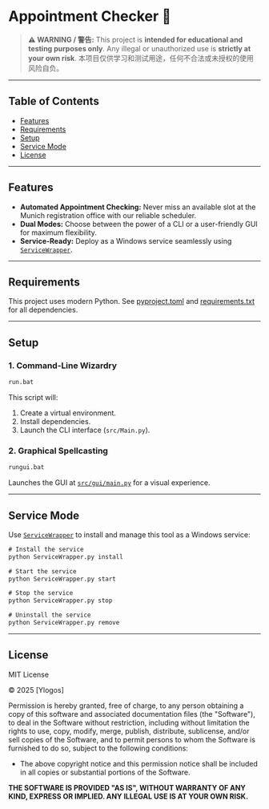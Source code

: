 # Appointment Checker 🚀

> **⚠️ WARNING / 警告:**
> This project is **intended for educational and testing purposes only**. Any illegal or unauthorized use is **strictly at your own risk**.
> 本项目仅供学习和测试用途，任何不合法或未授权的使用风险自负。

---

## Table of Contents

* [Features](#features)
* [Requirements](#requirements)
* [Setup](#setup)
* [Service Mode](#service-mode)
* [License](#license)

---

## Features

* **Automated Appointment Checking:**
  Never miss an available slot at the Munich registration office with our reliable scheduler.
* **Dual Modes:**
  Choose between the power of a CLI or a user-friendly GUI for maximum flexibility.
* **Service-Ready:**
  Deploy as a Windows service seamlessly using [`ServiceWrapper`](src/ServiceWrapper.py).

---

## Requirements

This project uses modern Python. See [pyproject.toml](pyproject.toml) and [requirements.txt](requirements.txt) for all dependencies.

---

## Setup

### 1. Command-Line Wizardry

```bat
run.bat
```

This script will:

1. Create a virtual environment.
2. Install dependencies.
3. Launch the CLI interface (`src/Main.py`).

### 2. Graphical Spellcasting

```bat
rungui.bat
```

Launches the GUI at [`src/gui/main.py`](src/gui/main.py) for a visual experience.

---

## Service Mode

Use [`ServiceWrapper`](src/ServiceWrapper.py) to install and manage this tool as a Windows service:

```bat
# Install the service
python ServiceWrapper.py install

# Start the service
python ServiceWrapper.py start

# Stop the service
python ServiceWrapper.py stop

# Uninstall the service
python ServiceWrapper.py remove
```

---

## License

MIT License

© 2025 \[Ylogos]

Permission is hereby granted, free of charge, to any person obtaining a copy of this software and associated documentation files (the "Software"), to deal in the Software without restriction, including without limitation the rights to use, copy, modify, merge, publish, distribute, sublicense, and/or sell copies of the Software, and to permit persons to whom the Software is furnished to do so, subject to the following conditions:

* The above copyright notice and this permission notice shall be included in all copies or substantial portions of the Software.

**THE SOFTWARE IS PROVIDED "AS IS", WITHOUT WARRANTY OF ANY KIND, EXPRESS OR IMPLIED. ANY ILLEGAL USE IS AT YOUR OWN RISK.**
